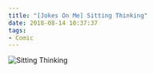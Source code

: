 ```yaml
---
title: "[Jokes On Me] Sitting Thinking"
date: 2018-08-14 10:37:37
tags:
- Comic
---
```

![Sitting Thinking](/images/comic/sitting-thinking.png)
